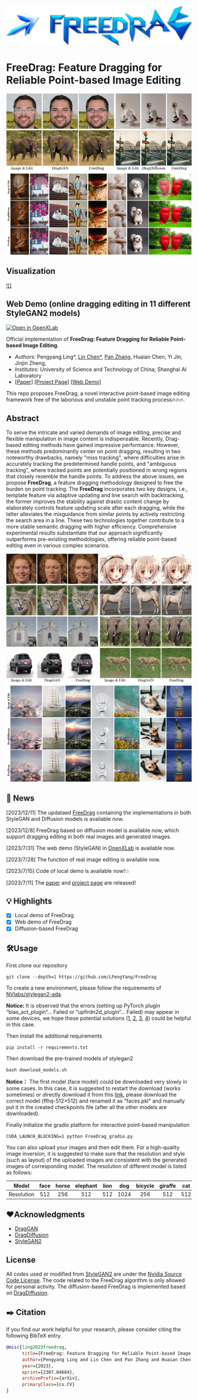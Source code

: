 <p align="center">
  <img src="./resources/logo2.png">
</p>

# FreeDrag: Feature Dragging for Reliable Point-based Image Editing
<p align="center">
  <img src="./resources/Teaser.png">
  <img src="./resources/comparison_diffusion_2.png">
</p>

## Visualization 
[![]](https://user-images.githubusercontent.com/58554846/253733958-c97629a0-5928-476b-99f2-79d5f92762e7.mp4)


## Web Demo (online dragging editing in 11 different StyleGAN2 models)
[![Open in OpenXLab](https://cdn-static.openxlab.org.cn/app-center/openxlab_app.svg)](https://openxlab.org.cn/apps/detail/LPengYang/FreeDrag)

Official implementation of **FreeDrag: Feature Dragging for Reliable Point-based Image Editing**.
- *Authors*: Pengyang Ling*, [Lin Chen*](https://lin-chen.site), [Pan Zhang](https://panzhang0212.github.io/), Huaian Chen, Yi Jin, Jinjin Zheng,
- *Institutes*: University of Science and Technology of China; Shanghai AI Laboratory
- [[Paper]](https://arxiv.org/abs/2307.04684) [[Project Page]](https://lin-chen.site/projects/freedrag) [[Web Demo]](https://openxlab.org.cn/apps/detail/LPengYang/FreeDrag)

This repo proposes FreeDrag, a novel interactive point-based image editing framework free of the laborious and unstable point tracking process🔥🔥🔥.


## Abstract
To serve the intricate and varied demands of image editing, precise and flexible manipulation in image content is indispensable. Recently, Drag-based editing methods have gained impressive performance. However, these methods predominantly center on point dragging, resulting in two noteworthy drawbacks, namely "miss tracking", where difficulties arise in accurately tracking the predetermined handle points, and "ambiguous tracking", where tracked points are potentially positioned in wrong regions that closely resemble the handle points. To address the above issues, we propose **FreeDrag**, a feature dragging methodology designed to free the burden on point tracking. The **FreeDrag** incorporates two key designs, i.e., template feature via adaptive updating and line search with backtracking, the former improves the stability against drastic content change by elaborately controls feature updating scale after each dragging, while the latter alleviates the misguidance from similar points by actively restricting the search area in a line. These two technologies together contribute to a more stable semantic dragging with higher efficiency. Comprehensive experimental results substantiate that our approach significantly outperforms pre-existing methodologies, offering reliable point-based editing even in various complex scenarios.

<p align="center">
  <img src="./resources/comparison_gan.png">
  <img src="./resources/comparison_diffusion_1.png">
</p>

## 📜 News
[2023/12/11] The updataed [FreeDrag](https://arxiv.org/abs/2307.04684) containing the implementations in both StyleGAN and Diffusion models is available now.

[2023/12/8]  FreeDrag based on diffusion model is available now, which support dragging editing in both real images and generated images.

[2023/7/31] The web demo (StyleGAN) in [OpenXLab](https://openxlab.org.cn/apps/detail/LPengYang/FreeDrag) is available now.

[2023/7/28] The function of real image editing is available now.

[2023/7/15] Code of local demo is available now!💥

[2023/7/11] The [paper](https://arxiv.org/abs/2307.04684) and [project page](https://lin-chen.site/projects/freedrag) are released!

## 💡 Highlights
- [x] Local demo of FreeDrag
- [x] Web demo of FreeDrag
- [x] Diffusion-based FreeDrag

## 🛠️Usage

First clone our repository
```
git clone --depth=1 https://github.com/LPengYang/FreeDrag
```
To create a new environment, please follow the requirements of [NVlabs/stylegan2-ada](https://github.com/NVlabs/stylegan2-ada-pytorch#requirements). 

**Notice:** It is observed that the errors (setting up PyTorch plugin “bias_act_plugin“... Failed or “upfirdn2d_plugin“... Failed) may appear in some devices, we hope these potential solutions ([1](https://blog.csdn.net/qq_15969343/article/details/129190607), [2](https://github.com/NVlabs/stylegan2-ada-pytorch/issues/155), [3](https://github.com/NVlabs/stylegan3/issues/124), [4](https://github.com/XingangPan/DragGAN/issues/106)) could be helpful in this case.

Then install the additional requirements

```
pip install -r requirements.txt
```

Then download the pre-trained models of stylegan2
```
bash download_models.sh
```
**Notice：**  The first model (face model) could be downloaded very slowly in some cases. In this case, it is suggested to restart the download (works sometimes) or directly download it from this [link](https://catalog.ngc.nvidia.com/orgs/nvidia/teams/research/models/stylegan2/files), please download the correct model (ffhq-512×512) and renamed it as "faces.pkl" and manually put it in the created checkpoints file (after all the other models are downloaded).

Finally initialize the gradio platform for interactive point-based manipulation

```
CUDA_LAUNCH_BLOCKING=1 python FreeDrag_gradio.py
```
You can also upload your images and then edit them. For a high-quality image inversion, it is suggested to make sure that the resolution and style (such as layout) of the uploaded images are consistent with the generated images of corresponding model. The resolution of different model is listed as follows:

|Model|face|horse|elephant|lion|dog|bicycle|giraffe|cat|car|church|metface|
|:----:|:---:|:---:|:---:|:---:|:---:|:---:|:---:|:---:|:---:|:---:|:---:|
|Resolution|512|256|512|512|1024|256|512|512|512|256|1024|

## ❤️Acknowledgments
- [DragGAN](https://github.com/XingangPan/DragGAN/)
- [DragDiffusion](https://yujun-shi.github.io/projects/dragdiffusion.html)
- [StyleGAN2](https://github.com/NVlabs/stylegan2-ada-pytorch)
  
## License
All codes used or modified from [StyleGAN2](https://github.com/NVlabs/stylegan2-ada-pytorch) are under the [Nvidia Source Code License](https://github.com/NVlabs/stylegan3/blob/main/LICENSE.txt). 
The code related to the FreeDrag algorithm is only allowed for personal activity. The diffusion-based FreeDrag is implemented based on [DragDiffusion](https://yujun-shi.github.io/projects/dragdiffusion.html).

## ✒️ Citation
If you find our work helpful for your research, please consider citing the following BibTeX entry.
```bibtex
@misc{ling2023freedrag,
      title={FreeDrag: Feature Dragging for Reliable Point-based Image Editing}, 
      author={Pengyang Ling and Lin Chen and Pan Zhang and Huaian Chen and Yi Jin and Jinjin Zheng},
      year={2023},
      eprint={2307.04684},
      archivePrefix={arXiv},
      primaryClass={cs.CV}
}
```
